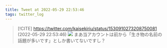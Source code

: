 ```yaml
---
title: Tweet at 2022-05-29 22:53:46
tags: twitter_log
---
```


> [!CITE] https://twitter.com/kaisekiriu/status/1530910273208750081 (2022-05-29 22:53:46)
> ![](https://twitter.com/kaisekiriu/status/1530910273208750081)
> まあ当アカウントは前から「生き物の名前の話題が多いです」としか書いてないですし？
